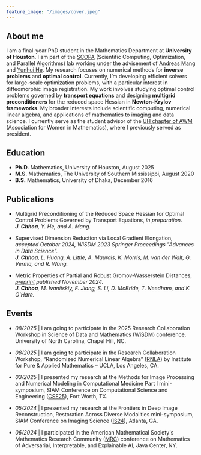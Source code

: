 ```yaml
---
feature_image: "/images/cover.jpeg"
---
```


<!-- No Title -->

## About me

I am a final-year PhD student in the Mathematics Department at **University of Houston**. I am part of the [SCOPA](https://scopagroup.github.io) (Scientific Computing, Optimization, and Parallel Algorithms) lab working under the advisement of [Andreas Mang](https://www.math.uh.edu/~andreas/) and [Yunhui He](https://www.math.uh.edu/~yhe43/). My research focuses on numerical methods for **inverse problems** and **optimal control**. Currently, I’m developing efficient solvers for large-scale optimization problems, with a particular interest in diffeomorphic image registration. My work involves studying optimal control problems governed by **transport equations** and designing **multigrid preconditioners** for the reduced space Hessian in **Newton-Krylov frameworks**. My broader interests include scientific computing, numerical linear algebra, and applications of mathematics to imaging and data science. I currently serve as the student advisor of the [UH chapter of AWM](https://uhawm.wordpress.com) (Association for Women in Mathematics), where I previously served as president. 

## Education

- **Ph.D.** Mathematics, University of Houston, August 2025
- **M.S.** Mathematics, The University of Southern Mississippi, August 2020
- **B.S.** Mathematics, University of Dhaka, December 2016

## Publications

- Multigrid Preconditioning of the Reduced Space Hessian for Optimal Control Problems Governed by Transport Equations, *in preparation.*<br>*__J. Chhoa__, Y. He, and A. Mang.*  
  

- Supervised Dimension Reduction via Local Gradient Elongation, *accepted October 2024, WiSDM 2023 Springer Proceedings "Advances in Data Science".*<br>*__J. Chhoa__, L. Huang, A. Little, A. Maurais, K. Morris, M. van der Walt, G. Verma, and R. Wang.*  
  

- Metric Properties of Partial and Robust Gromov-Wasserstein Distances, *[preprint](https://arxiv.org/abs/2411.02198) published November 2024.*<br>*__J. Chhoa__, M. Ivanitskiy, F. Jiang, S. Li, D. McBride, T. Needham, and K. O'Hare.*  

## Events

- _08/2025_ \| I am going to participate in the 2025 Research Collaboration Workshop in Science of Data and Mathematics ([WiSDM](https://datascience.unc.edu/wisdm-2025/)) conference, University of North Carolina, Chapel Hill, NC.

- _08/2025_ \| I am going to participate in the Research Collaboration Workshop, “Randomized Numerical Linear Algebra” ([RNLA](https://www.ipam.ucla.edu/programs/special-events-and-conferences/research-collaboration-workshop-randomized-numerical-linear-algebra-rnla/?tab=overview)) by Institute for Pure & Applied Mathematics – UCLA, Los Angeles, CA.

- _03/2025_ \| I presented my research at the Methods for Image Processing and Numerical Modeling in Computational Medicine Part I mini-symposium, SIAM Conference on Computational Science and Engineering ([CSE25](https://www.siam.org/conferences-events/past-event-archive/cse25)), Fort Worth, TX.

- _05/2024_ \| I presented my research at the Frontiers in Deep Image Reconstruction, Restoration Across Diverse Modalities mini-symposium, SIAM Conference on Imaging Science ([IS24](https://www.siam.org/conferences/cm/conference/is24)), Atlanta, GA.

- _06/2024_ \| I participated in the American Mathematical Society's Mathematics Research Community ([MRC](https://www.ams.org/programs/research-communities/2024MRC-AI)) conference on Mathematics of Adversarial, Interpretable, and Explainable AI, Java Center, NY.

